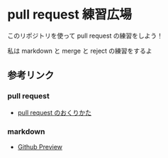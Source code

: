 # pull request 練習広場

このリポジトリを使って pull request の練習をしよう！

私は markdown と merge と reject の練習をするよ

## 参考リンク

### pull request
- [pull request のおくりかた](http://ennui.hatenablog.com/entry/2012/09/21/041356)

### markdown
- [Github Preview](http://github-preview.herokuapp.com/)
